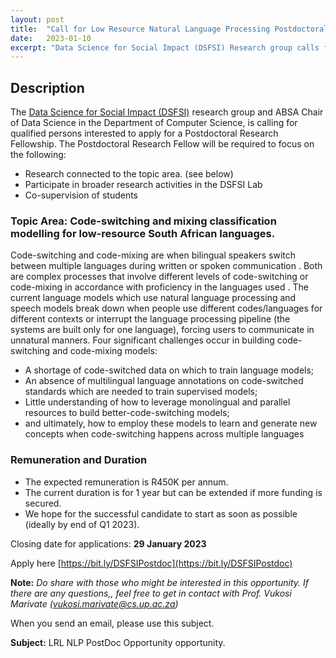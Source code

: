 ```yaml
---
layout: post
title:  "Call for Low Resource Natural Language Processing Postdoctoral fellowship applications"
date:   2023-01-10
excerpt: "Data Science for Social Impact (DSFSI) Research group calls for interested parties"
---
```


## Description

The [Data Science for Social Impact (DSFSI)](https://dsfsi.github.io/) research group and ABSA Chair of Data Science in the Department of Computer Science, is calling for qualified persons interested to apply for a Postdoctoral Research Fellowship.  The Postdoctoral Research Fellow will be required to focus on the following:
* Research connected to the topic area. (see below)
* Participate in broader research activities in the DSFSI Lab
* Co-supervision of students

### Topic Area: Code-switching and mixing classification modelling for low-resource South African languages.

Code-switching and code-mixing are when bilingual speakers switch between multiple languages during written or spoken communication . Both are complex processes that involve different levels of code-switching or code-mixing in accordance with proficiency in the languages used . The current language models which use natural language processing and speech models break down when people use different codes/languages for different contexts or interrupt the language processing pipeline (the systems are built only for one language), forcing users to communicate in unnatural manners. Four significant challenges occur in building code-switching and code-mixing models:
* A shortage of code-switched data on which to train language models; 
* An absence of multilingual language annotations on code-switched standards which are needed to train supervised models; 
* Little understanding of how to leverage monolingual and parallel resources to build better-code-switching models; 
* and ultimately, how to employ these models to learn and generate new concepts when code-switching happens across multiple languages

### Remuneration and Duration
* The expected remuneration is R450K per annum. 
* The current duration is for 1 year but can be extended if more funding is secured.
* We hope for the successful candidate to start as soon as possible (ideally by end of Q1 2023).

Closing date for applications: **29 January  2023**

Apply here [https://bit.ly/DSFSIPostdoc](https://bit.ly/DSFSIPostdoc) 

**Note:** *Do share with those who might be interested in this opportunity. If there are any questions,, feel free to get in contact with Prof. Vukosi Marivate (vukosi.marivate@cs.up.ac.za)*

When you send an email, please use this subject.

**Subject:** LRL NLP PostDoc Opportunity opportunity. 


